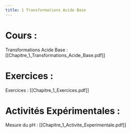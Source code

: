 ```yaml
---
title: 1 Transformations Acide Base
---
```

# Cours :
Transformations Acide Base : [[Chapitre_1_Transformations_Acide_Base.pdf]]

# Exercices :
Exercices : [[Chapitre_1_Exercices.pdf]]

# Activités Expérimentales :
Mesure du pH : [[Chapitre_1_Activite_Experimentale.pdf]]